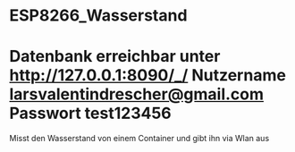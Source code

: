 # ESP8266_Wasserstand

Datenbank erreichbar unter http://127.0.0.1:8090/_/
Nutzername larsvalentindrescher@gmail.com
Passwort test123456
=======
Misst den Wasserstand von einem Container und gibt ihn via Wlan aus

